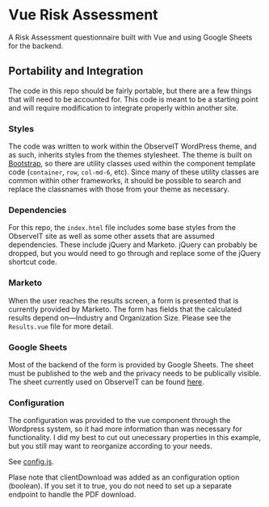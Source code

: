 # Vue Risk Assessment 
A Risk Assessment questionnaire built with Vue and using Google Sheets for the backend.

## Portability and Integration
The code in this repo should be fairly portable, but there are a few things that will need to be accounted for.
This code is meant to be a starting point and will require modification to integrate properly within another site.

### Styles
The code was written to work within the ObserveIT WordPress theme, and as such, inherits styles from the themes
stylesheet. The theme is built on [Bootstrap](https://getbootstrap.com), so there are utility classes used within 
the component template code (`container`, `row`, `col-md-6`, etc). Since many of these utility classes are
common within other frameworks, it should be possible to search and replace the classnames with those
from your theme as necessary.

### Dependencies
For this repo, the `index.html` file includes some base styles from the ObserveIT site as well as some other
assets that are assumed dependencies. These include jQuery and Marketo. jQuery can probably be dropped, but
you would need to go through and replace some of the jQuery shortcut code.

### Marketo
When the user reaches the results screen, a form is presented that is currently provided by Marketo. The
form has fields that the calculated results depend on—Industry and Organization Size. Please see the 
`Results.vue` file for more detail.

### Google Sheets
Most of the backend of the form is provided by Google Sheets. The sheet must be published to the web and
the privacy needs to be publically visible. The sheet currently used on ObserveIT can be found 
[here](https://docs.google.com/spreadsheets/d/1Bd2nTEP0YTTnsQfR6NyJ6GjcNz30WykgM5HmFuv4uV0/edit#gid=0).

### Configuration
The configuration was provided to the vue component through the Wordpress system, so it had more information than
was necessary for functionality. I did my best to cut out unecessary properties in this example, but you still
may want to reorganize according to your needs.

See [config.js](src/config.js).

Plase note that clientDownload was added as an configuration option (boolean). If you set it to true,
you do not need to set up a separate endpoint to handle the PDF download.